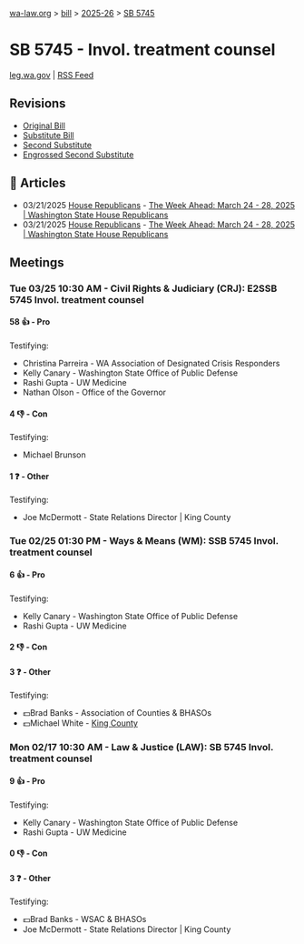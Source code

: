 [wa-law.org](/) > [bill](/bill/) > [2025-26](/bill/2025-26/) > [SB 5745](/bill/2025-26/sb/5745/)

# SB 5745 - Invol. treatment counsel
[leg.wa.gov](https://app.leg.wa.gov/billsummary?BillNumber=5745&Year=2025&Initiative=false) | [RSS Feed](./rss.xml)

## Revisions
* [Original Bill](1/)
* [Substitute Bill](S/)
* [Second Substitute](S2/)
* [Engrossed Second Substitute](S2.E/)

## 📰 Articles
* 03/21/2025 [House Republicans](/org/house_republicans/) - [The Week Ahead: March 24 - 28, 2025 | Washington State House Republicans](http://houserepublicans.wa.gov/week/the-week-ahead-march-24-28-2025/#:~:text=SB%205745)
* 03/21/2025 [House Republicans](/org/house_republicans/) - [The Week Ahead: March 24 - 28, 2025 | Washington State House Republicans](https://houserepublicans.wa.gov/week/the-week-ahead-march-24-28-2025/#:~:text=SB%205745)

## Meetings
### Tue 03/25 10:30 AM - Civil Rights & Judiciary (CRJ): E2SSB 5745 Invol. treatment counsel
#### 58 👍 - Pro
Testifying:
* Christina Parreira - WA Association of Designated Crisis Responders
* Kelly Canary - Washington State Office of Public Defense
* Rashi Gupta - UW Medicine
* Nathan Olson - Office of the Governor

#### 4 👎 - Con
Testifying:
* Michael Brunson

#### 1 ❓ - Other
Testifying:
* Joe McDermott - State Relations Director | King County

### Tue 02/25 01:30 PM - Ways & Means (WM): SSB 5745 Invol. treatment counsel
#### 6 👍 - Pro
Testifying:
* Kelly Canary - Washington State Office of Public Defense
* Rashi Gupta - UW Medicine

#### 2 👎 - Con

#### 3 ❓ - Other
Testifying:
* 💵Brad Banks - Association of Counties & BHASOs
* 💵Michael White - [King County](/org/king_county/)

### Mon 02/17 10:30 AM - Law & Justice (LAW): SB 5745 Invol. treatment counsel
#### 9 👍 - Pro
Testifying:
* Kelly Canary - Washington State Office of Public Defense
* Rashi Gupta - UW Medicine

#### 0 👎 - Con

#### 3 ❓ - Other
Testifying:
* 💵Brad Banks - WSAC & BHASOs
* Joe McDermott - State Relations Director | King County
